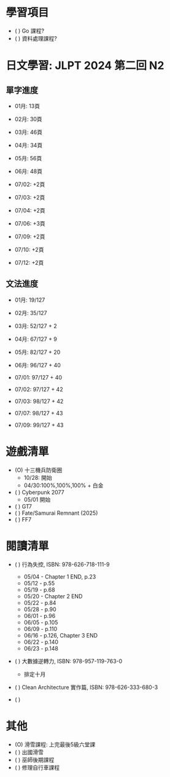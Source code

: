 
# 學習項目

- ( ) Go 課程?
- ( ) 資料處理課程?

# 日文學習: JLPT 2024 第二回 N2

## 單字進度

- 01月: 13頁
- 02月: 30頁
- 03月: 46頁
- 04月: 34頁
- 05月: 56頁
- 06月: 48頁

- 07/02: +2頁
- 07/03: +2頁
- 07/04: +2頁
- 07/06: +3頁
- 07/09: +2頁
- 07/10: +2頁
- 07/12: +2頁

## 文法進度

- 01月: 19/127
- 02月: 35/127
- 03月: 52/127 + 2
- 04月: 67/127 + 9
- 05月: 82/127 + 20
- 06月: 96/127 + 40

- 07/01: 97/127 + 40
- 07/02: 97/127 + 42
- 07/03: 98/127 + 42
- 07/07: 98/127 + 43
- 07/09: 99/127 + 43

# 遊戲清單

- (O) 十三機兵防衛圈
  - 10/28: 開始
  - 04/30:100%,100%,100% + 白金
- ( ) Cyberpunk 2077 
  - 05/01 開始
- ( ) GT7
- ( ) Fate/Samurai Remnant (2025)
- ( ) FF7

# 閱讀清單

- ( ) 行為失控, ISBN: 978-626-718-111-9
  - 05/04 - Chapter 1 END, p.23
  - 05/12 - p.55
  - 05/19 - p.68
  - 05/20 - Chapter 2 END
  - 05/22 - p.84
  - 05/28 - p.90
  - 06/01 - p.96
  - 06/05 - p.105
  - 06/09 - p.110
  - 06/16 - p.126, Chapter 3 END
  - 06/22 - p.140
  - 06/23 - p.148
  
- ( ) 大數據逆轉力, ISBN: 978-957-119-763-0
  - 排定十月
- ( ) Clean Architecture 實作篇, ISBN: 978-626-333-680-3
- ( )

# 其他

- (O) 滑雪課程: 上完最後5級六堂課
- ( ) 出國滑雪
- ( ) 巫師後期課程
- ( ) 修理自行車課程
